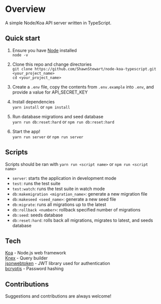 Overview
========

A simple Node/Koa API server written in TypeScript.

Quick start
-----------

1. Ensure you have [Node](https://nodejs.org/) installed  
`node -v`

2. Clone this repo and change directories  
`git clone https://github.com/ShawnStewart/node-koa-typescript.git <your_project_name>`  
`cd <your_project_name>`

3. Create a `.env` file, copy the contents from `.env.example` into `.env`, and provide a value for API_SECRET_KEY

4. Install dependencies  
`yarn install` or `npm install`

5. Run database migrations and seed database  
`yarn run db:reset:hard` or `npm run db:reset:hard`

6. Start the app!  
`yarn run server` or `npm run server`

Scripts
-------

Scripts should be ran with `yarn run <script name>` or `npm run <script name>`

* `server`: starts the application in development mode
* `test`: runs the test suite
* `test:watch`: runs the test suite in watch mode
* `db:makemigration <migration_name>`: generate a new migration file
* `db:makeseed <seed_name>`: generate a new seed file
* `db:migrate`: runs all migrations up to the latest
* `db:rollback <number>`: rollback specified number of migrations
* `db:seed`: seeds database
* `db:reset:hard`: rolls back all migrations, migrates to latest, and seeds database

Tech
----

[Koa](https://koajs.com/) - Node.js web framework  
[Knex](http://knexjs.org/) - Query builder  
[jsonwebtoken](https://github.com/auth0/node-jsonwebtoken) - JWT library used for authentication  
[bcryptjs](https://github.com/dcodeIO/bcrypt.js) - Password hashing  

Contributions
-------------

Suggestions and contributions are always welcome!
